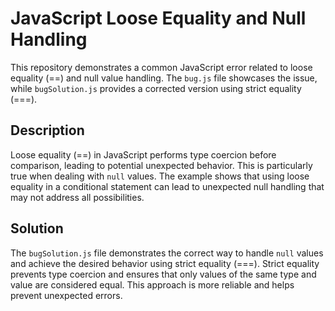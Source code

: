 # JavaScript Loose Equality and Null Handling

This repository demonstrates a common JavaScript error related to loose equality (==) and null value handling.  The `bug.js` file showcases the issue, while `bugSolution.js` provides a corrected version using strict equality (===).

## Description

Loose equality (==) in JavaScript performs type coercion before comparison, leading to potential unexpected behavior. This is particularly true when dealing with `null` values.  The example shows that using loose equality in a conditional statement can lead to unexpected null handling that may not address all possibilities.

## Solution

The `bugSolution.js` file demonstrates the correct way to handle `null` values and achieve the desired behavior using strict equality (===). Strict equality prevents type coercion and ensures that only values of the same type and value are considered equal.  This approach is more reliable and helps prevent unexpected errors.